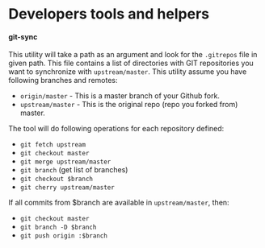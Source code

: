 Developers tools and helpers
============================

#### git-sync

This utility will take a path as an argument and look for the `.gitrepos` file
in given path. This file contains a list of directories with GIT repositories
you want to synchronize with `upstream/master`. This utility assume you have
following branches and remotes:

* `origin/master` - This is a master branch of your Github fork.
* `upstream/master` - This is the original repo (repo you forked from) master.

The tool will do following operations for each repository defined:

* `git fetch upstream`
* `git checkout master`
* `git merge upstream/master`
* `git branch` (get list of branches)
* `git checkout $branch`
* `git cherry upstream/master`

If all commits from $branch are available in `upstream/master`, then:

* `git checkout master`
* `git branch -D $branch`
* `git push origin :$branch`
